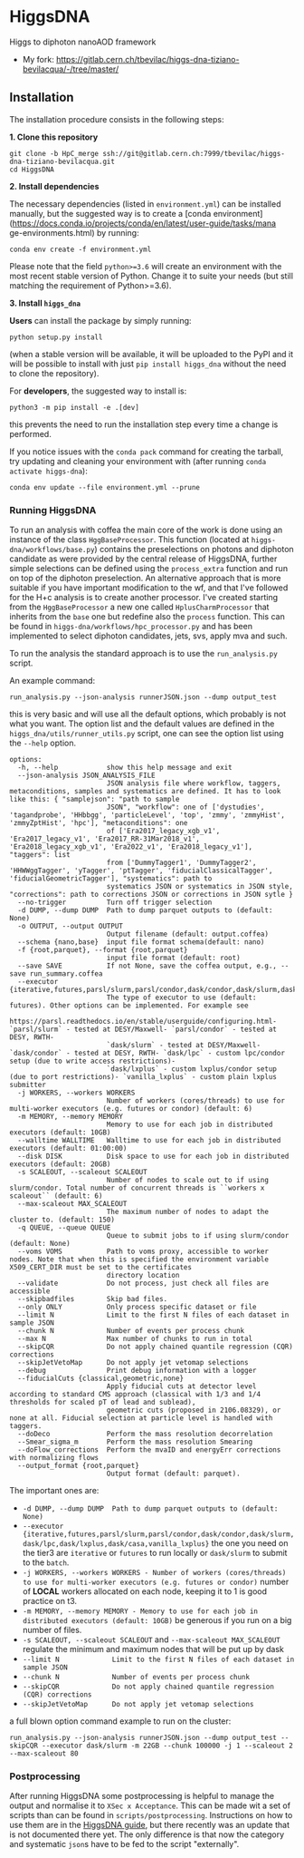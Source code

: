 # HiggsDNA  
Higgs to diphoton nanoAOD framework  
* My fork: https://gitlab.cern.ch/tbevilac/higgs-dna-tiziano-bevilacqua/-/tree/master/
  
## Installation  
  
The installation procedure consists in the following steps:  
  
**1. Clone this repository**  
```  
git clone -b HpC_merge ssh://git@gitlab.cern.ch:7999/tbevilac/higgs-dna-tiziano-bevilacqua.git 
cd HiggsDNA  
```  
**2. Install dependencies**  
  
The necessary dependencies (listed in ```environment.yml```) can be installed manually, but the suggested way is to create a [conda environment](https://docs.conda.io/projects/conda/en/latest/user-guide/tasks/mana  
ge-environments.html) by running:  
```  
conda env create -f environment.yml  
```  
Please note that the field ```python>=3.6``` will create an environment with the most recent stable version of Python. Change it to suite your needs (but still matching the requirement of Python>=3.6).  
  
**3. Install ```higgs_dna```**  
  
**Users** can install the package by simply running:  
```  
python setup.py install  
```  
(when a stable version will be available, it will be uploaded to the PyPI and it will be possible to install with just ```pip install higgs_dna``` without the need to clone the repository).  
  
  
For **developers**, the suggested way to install is:  
```  
python3 -m pip install -e .[dev]  
```  
this prevents the need to run the installation step every time a change is performed.

If you notice issues with the ```conda pack``` command for creating the tarball, try updating and cleaning your environment with (after running ```conda activate higgs-dna```):
```
conda env update --file environment.yml --prune
```

### Running HiggsDNA 

To run an analysis with coffea the main core of the work is done using an instance of the class `HggBaseProcessor`. This function (located at `higgs-dna/workflows/base.py`) contains the preselections on photons and diphoton candidate as were provided by the central release of HiggsDNA, further simple selections can be defined using the `process_extra` function and run on top of the diphoton preselection. An alternative approach that is more suitable if you have important modification to the wf, and that I've followed for the H+c analysis is to create another processor. I've created starting from the `HggBaseProcessor` a new one called `HplusCharmProcessor` that inherits from the `base` one but redefine also the `process` function. This can be found in `higgs-dna/workflows/hpc_processor.py` and has been implemented to select diphoton candidates, jets, svs, apply mva and such.

To run the analysis the standard approach is to use the `run_analysis.py` script.

An example command:

```
run_analysis.py --json-analysis runnerJSON.json --dump output_test
```

this is very basic and will use all the default options, which probably is not what you want. The option list and the default values are defined in the `higgs_dna/utils/runner_utils.py` script, one can see the option list using the `--help` option.

```
options:
  -h, --help            show this help message and exit
  --json-analysis JSON_ANALYSIS_FILE
                        JSON analysis file where workflow, taggers, metaconditions, samples and systematics are defined. It has to look like this: { "samplejson": "path to sample
                        JSON", "workflow": one of ['dystudies', 'tagandprobe', 'HHbbgg', 'particleLevel', 'top', 'zmmy', 'zmmyHist', 'zmmyZptHist', 'hpc'], "metaconditions": one
                        of ['Era2017_legacy_xgb_v1', 'Era2017_legacy_v1', 'Era2017_RR-31Mar2018_v1', 'Era2018_legacy_xgb_v1', 'Era2022_v1', 'Era2018_legacy_v1'], "taggers": list
                        from ['DummyTagger1', 'DummyTagger2', 'HHWWggTagger', 'yTagger', 'ptTagger', 'fiducialClassicalTagger', 'fiducialGeometricTagger'], "systematics": path to
                        systematics JSON or systematics in JSON style, "corrections": path to corrections JSON or corrections in JSON sytle }
  --no-trigger          Turn off trigger selection
  -d DUMP, --dump DUMP  Path to dump parquet outputs to (default: None)
  -o OUTPUT, --output OUTPUT
                        Output filename (default: output.coffea)
  --schema {nano,base}  input file format schema(default: nano)
  -f {root,parquet}, --format {root,parquet}
                        input file format (default: root)
  --save SAVE           If not None, save the coffea output, e.g., --save run_summary.coffea
  --executor {iterative,futures,parsl/slurm,parsl/condor,dask/condor,dask/slurm,dask/lpc,dask/lxplus,dask/casa,vanilla_lxplus}
                        The type of executor to use (default: futures). Other options can be implemented. For example see
                        https://parsl.readthedocs.io/en/stable/userguide/configuring.html- `parsl/slurm` - tested at DESY/Maxwell- `parsl/condor` - tested at DESY, RWTH-
                        `dask/slurm` - tested at DESY/Maxwell- `dask/condor` - tested at DESY, RWTH- `dask/lpc` - custom lpc/condor setup (due to write access restrictions)-
                        `dask/lxplus` - custom lxplus/condor setup (due to port restrictions)- `vanilla_lxplus` - custom plain lxplus submitter
  -j WORKERS, --workers WORKERS
                        Number of workers (cores/threads) to use for multi-worker executors (e.g. futures or condor) (default: 6)
  -m MEMORY, --memory MEMORY
                        Memory to use for each job in distributed executors (default: 10GB)
  --walltime WALLTIME   Walltime to use for each job in distributed executors (default: 01:00:00)
  --disk DISK           Disk space to use for each job in distributed executors (default: 20GB)
  -s SCALEOUT, --scaleout SCALEOUT
                        Number of nodes to scale out to if using slurm/condor. Total number of concurrent threads is ``workers x scaleout`` (default: 6)
  --max-scaleout MAX_SCALEOUT
                        The maximum number of nodes to adapt the cluster to. (default: 150)
  -q QUEUE, --queue QUEUE
                        Queue to submit jobs to if using slurm/condor (default: None)
  --voms VOMS           Path to voms proxy, accessible to worker nodes. Note that when this is specified the environment variable X509_CERT_DIR must be set to the certificates
                        directory location
  --validate            Do not process, just check all files are accessible
  --skipbadfiles        Skip bad files.
  --only ONLY           Only process specific dataset or file
  --limit N             Limit to the first N files of each dataset in sample JSON
  --chunk N             Number of events per process chunk
  --max N               Max number of chunks to run in total
  --skipCQR             Do not apply chained quantile regression (CQR) corrections
  --skipJetVetoMap      Do not apply jet vetomap selections
  --debug               Print debug information with a logger
  --fiducialCuts {classical,geometric,none}
                        Apply fiducial cuts at detector level according to standard CMS approach (classical with 1/3 and 1/4 thresholds for scaled pT of lead and sublead),
                        geometric cuts (proposed in 2106.08329), or none at all. Fiducial selection at particle level is handled with taggers.
  --doDeco              Perform the mass resolution decorrelation
  --Smear_sigma_m       Perform the mass resolution Smearing
  --doFlow_corrections  Perform the mvaID and energyErr corrections with normalizing flows
  --output_format {root,parquet}
                        Output format (default: parquet).
```

The important ones are:

* `-d DUMP, --dump DUMP  Path to dump parquet outputs to (default: None)`
* `--executor {iterative,futures,parsl/slurm,parsl/condor,dask/condor,dask/slurm,dask/lpc,dask/lxplus,dask/casa,vanilla_lxplus}` the one you need on the tier3 are `iterative` or `futures` to run locally or `dask/slurm` to submit to the `batch`.
* `-j WORKERS, --workers WORKERS - Number of workers (cores/threads) to use for multi-worker executors (e.g. futures or condor)` number of **LOCAL** workers allocated on each node, keeping it to 1 is good practice on t3.
* `-m MEMORY, --memory MEMORY - Memory to use for each job in distributed executors (default: 10GB)` be generous if you run on a big number of files.
* `-s SCALEOUT, --scaleout SCALEOUT` and `--max-scaleout MAX_SCALEOUT` regulate the minimum and maximum nodes that will be put up by dask
* `--limit N             Limit to the first N files of each dataset in sample JSON`
* `--chunk N             Number of events per process chunk`
* `--skipCQR             Do not apply chained quantile regression (CQR) corrections`
* `--skipJetVetoMap      Do not apply jet vetomap selections`

a full blown option command example to run on the cluster:

```
run_analysis.py --json-analysis runnerJSON.json --dump output_test --skipCQR --executor dask/slurm -m 22GB --chunk 100000 -j 1 --scaleout 2 --max-scaleout 80
```

### Postprocessing

After running HiggsDNA some postprocessing is helpful to manage the output and normalise it to `XSec x Acceptance`. This can be made wit a set of scripts than can be found in `scripts/postprocessing`.
Instructions on how to use them are in the [HiggsDNA guide](https://higgs-dna.readthedocs.io/en/latest/output_grooming.html), but there recently was an update that is not documented there yet.
The only difference is that now the category and systematic `json`s have to be fed to the script "externally".




